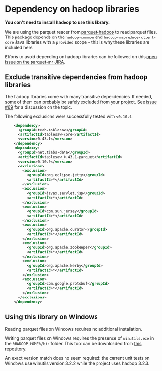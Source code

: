 Dependency on hadoop libraries
=======

**You don't need to install hadoop to use this library.**

We are using the parquet reader from [parquet-hadoop](https://github.com/apache/parquet-mr/tree/master/parquet-hadoop) to read
parquet files. This package depends on the `hadoop-common` and `hadoop-mapreduce-client-core` Java libraries with a `provided` scope - this is why these libraries are included here.

Efforts to avoid depending on hadoop libraries can be followed on this [open issue on the parquet-mr JIRA](https://issues.apache.org/jira/browse/PARQUET-1126).

## Exclude transitive dependencies from hadoop libraries

The hadoop libraries come with many transitive dependencies. If needed, some of them can probably be safely excluded from your project. See [issue #69](https://github.com/tlabs-data/tablesaw-parquet/issues/69) for a discussion on the topic.

The following exclusions were successfully tested with `v0.10.0`:

```xml
    <dependency>
      <groupId>tech.tablesaw</groupId>
      <artifactId>tablesaw-core</artifactId>
      <version>0.43.1</version>
    </dependency>
    <dependency>
      <groupId>net.tlabs-data</groupId>
      <artifactId>tablesaw_0.43.1-parquet</artifactId>
      <version>0.10.0</version>
      <exclusions>
        <exclusion>
          <groupId>org.eclipse.jetty</groupId>
          <artifactId>*</artifactId>
        </exclusion>
        <exclusion>
          <groupId>javax.servlet.jsp</groupId>
          <artifactId>*</artifactId>
        </exclusion>
        <exclusion>
          <groupId>com.sun.jersey</groupId>
          <artifactId>*</artifactId>
        </exclusion>
        <exclusion>
          <groupId>org.apache.curator</groupId>
          <artifactId>*</artifactId>
        </exclusion>
        <exclusion>
          <groupId>org.apache.zookeeper</groupId>
          <artifactId>*</artifactId>
        </exclusion>
        <exclusion>
          <groupId>org.apache.kerby</groupId>
          <artifactId>*</artifactId>
        </exclusion>
        <exclusion>
          <groupId>com.google.protobuf</groupId>
          <artifactId>*</artifactId>
        </exclusion>
      </exclusions>
    </dependency>
```

## Using this library on Windows

Reading parquet files on Windows requires no additional installation.

Writing parquet files on Windows requires the presence of `winutils.exe` in the `%HADOOP_HOME%/bin` folder. This tool can be downloaded from [this repository](https://github.com/cdarlint/winutils).

An exact version match does no seem required: the current unit tests on Windows use winutils version 3.2.2 while the project uses hadoop 3.2.3.
